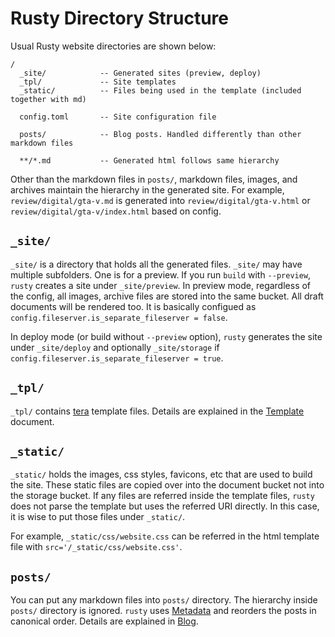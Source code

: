 # Rusty Directory Structure

Usual Rusty website directories are shown below:

```
/
  _site/            -- Generated sites (preview, deploy)
  _tpl/             -- Site templates
  _static/          -- Files being used in the template (included together with md)

  config.toml       -- Site configuration file

  posts/            -- Blog posts. Handled differently than other markdown files

  **/*.md           -- Generated html follows same hierarchy
```

Other than the markdown files in `posts/`, markdown files, images, and archives
maintain the hierarchy in the generated site. For example,
`review/digital/gta-v.md` is generated into `review/digital/gta-v.html` or
`review/digital/gta-v/index.html` based on config.

## `_site/`

`_site/` is a directory that holds all the generated files. `_site/` may have
multiple subfolders. One is for a preview. If you run `build` with `--preview`,
`rusty` creates a site under `_site/preview`. In preview mode, regardless of the
config, all images, archive files are stored into the same bucket. All draft
documents will be rendered too. It is basically configued as
`config.fileserver.is_separate_fileserver = false`.

In deploy mode (or build without `--preview` option), `rusty` generates the site
under `_site/deploy` and optionally `_site/storage` if
`config.fileserver.is_separate_fileserver = true`.

## `_tpl/`

`_tpl/` contains [tera](https://github.com/Keats/tera) template files. Details
are explained in the [Template](template.md) document.

## `_static/`

`_static/`  holds the images, css styles, favicons, etc that are used to build
the site. These static files are copied over into the document bucket not into
the storage bucket. If any files are referred inside the template files, `rusty`
does not parse the template but uses the referred URI directly. In this case, it
is wise to put those files under `_static/`.

For example, `_static/css/website.css` can be referred in the html template file
with `src='/_static/css/website.css'`.

## `posts/`

You can put any markdown files into `posts/` directory. The hierarchy inside
`posts/` directory is ignored. `rusty` uses [Metadata](metadata.md) and reorders
the posts in canonical order. Details are explained in [Blog](blog.md).
